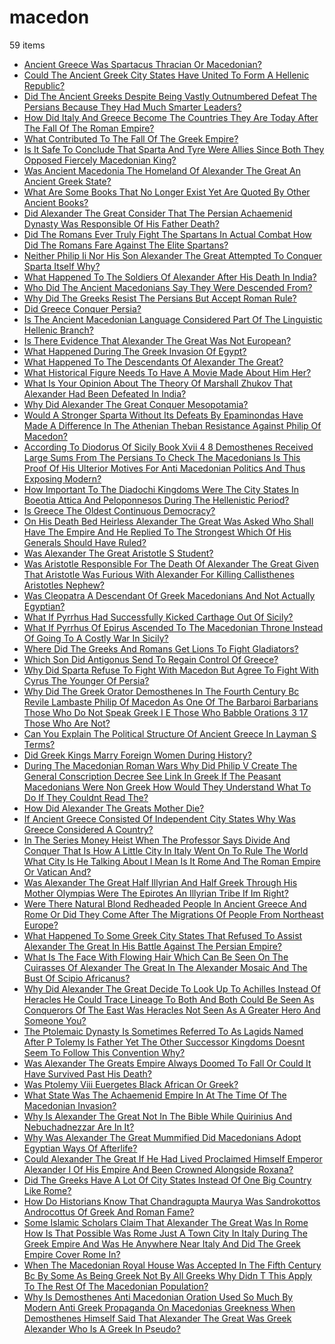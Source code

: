 # macedon
59 items

* [Ancient Greece Was Spartacus Thracian Or Macedonian?](/2015/ancient-greece-was-spartacus-thracian-or-macedonian.md)
* [Could The Ancient Greek City States Have United To Form A Hellenic Republic?](/2015/could-the-ancient-greek-city-states-have-united-to-form-a-hellenic-republic.md)
* [Did The Ancient Greeks Despite Being Vastly Outnumbered Defeat The Persians Because They Had Much Smarter Leaders?](/2015/did-the-ancient-greeks-despite-being-vastly-outnumbered-defeat-the-persians-because-they-had-much-smarter-leaders.md)
* [How Did Italy And Greece Become The Countries They Are Today After The Fall Of The Roman Empire?](/2015/how-did-italy-and-greece-become-the-countries-they-are-today-after-the-fall-of-the-roman-empire.md)
* [What Contributed To The Fall Of The Greek Empire?](/2015/what-contributed-to-the-fall-of-the-greek-empire.md)
* [Is It Safe To Conclude That Sparta And Tyre Were Allies Since Both They Opposed Fiercely Macedonian King?](/2016/is-it-safe-to-conclude-that-sparta-and-tyre-were-allies-since-both-they-opposed-fiercely-macedonian-king.md)
* [Was Ancient Macedonia The Homeland Of Alexander The Great An Ancient Greek State?](/2016/was-ancient-macedonia-the-homeland-of-alexander-the-great-an-ancient-greek-state.md)
* [What Are Some Books That No Longer Exist Yet Are Quoted By Other Ancient Books?](/2016/what-are-some-books-that-no-longer-exist-yet-are-quoted-by-other-ancient-books.md)
* [Did Alexander The Great Consider That The Persian Achaemenid Dynasty Was Responsible Of His Father Death?](/2017/did-alexander-the-great-consider-that-the-persian-achaemenid-dynasty-was-responsible-of-his-father-death.md)
* [Did The Romans Ever Truly Fight The Spartans In Actual Combat How Did The Romans Fare Against The Elite Spartans?](/2017/did-the-romans-ever-truly-fight-the-spartans-in-actual-combat-how-did-the-romans-fare-against-the-elite-spartans.md)
* [Neither Philip Ii Nor His Son Alexander The Great Attempted To Conquer Sparta Itself Why?](/2017/neither-philip-ii-nor-his-son-alexander-the-great-attempted-to-conquer-sparta-itself-why.md)
* [What Happened To The Soldiers Of Alexander After His Death In India?](/2017/what-happened-to-the-soldiers-of-alexander-after-his-death-in-india.md)
* [Who Did The Ancient Macedonians Say They Were Descended From?](/2017/who-did-the-ancient-macedonians-say-they-were-descended-from.md)
* [Why Did The Greeks Resist The Persians But Accept Roman Rule?](/2017/why-did-the-greeks-resist-the-persians-but-accept-roman-rule.md)
* [Did Greece Conquer Persia?](/2018/did-greece-conquer-persia.md)
* [Is The Ancient Macedonian Language Considered Part Of The Linguistic Hellenic Branch?](/2018/is-the-ancient-macedonian-language-considered-part-of-the-linguistic-hellenic-branch.md)
* [Is There Evidence That Alexander The Great Was Not European?](/2018/is-there-evidence-that-alexander-the-great-was-not-european.md)
* [What Happened During The Greek Invasion Of Egypt?](/2018/what-happened-during-the-greek-invasion-of-egypt.md)
* [What Happened To The Descendants Of Alexander The Great?](/2018/what-happened-to-the-descendants-of-alexander-the-great.md)
* [What Historical Figure Needs To Have A Movie Made About Him Her?](/2018/what-historical-figure-needs-to-have-a-movie-made-about-him-her.md)
* [What Is Your Opinion About The Theory Of Marshall Zhukov That Alexander Had Been Defeated In India?](/2018/what-is-your-opinion-about-the-theory-of-marshall-zhukov-that-alexander-had-been-defeated-in-india.md)
* [Why Did Alexander The Great Conquer Mesopotamia?](/2018/why-did-alexander-the-great-conquer-mesopotamia.md)
* [Would A Stronger Sparta Without Its Defeats By Epaminondas Have Made A Difference In The Athenian Theban Resistance Against Philip Of Macedon?](/2018/would-a-stronger-sparta-without-its-defeats-by-epaminondas-have-made-a-difference-in-the-athenian-theban-resistance-against-philip-of-macedon.md)
* [According To Diodorus Of Sicily Book Xvii 4 8 Demosthenes Received Large Sums From The Persians To Check The Macedonians Is This Proof Of His Ulterior Motives For Anti Macedonian Politics And Thus Exposing Modern?](/2019/according-to-diodorus-of-sicily-book-xvii-4-8-demosthenes-received-large-sums-from-the-persians-to-check-the-macedonians-is-this-proof-of-his-ulterior-motives-for-anti-macedonian-politics-and-thus-exposing-modern.md)
* [How Important To The Diadochi Kingdoms Were The City States In Boeotia Attica And Peloponnesos During The Hellenistic Period?](/2019/how-important-to-the-diadochi-kingdoms-were-the-city-states-in-boeotia-attica-and-peloponnesos-during-the-hellenistic-period.md)
* [Is Greece The Oldest Continuous Democracy?](/2019/is-greece-the-oldest-continuous-democracy.md)
* [On His Death Bed Heirless Alexander The Great Was Asked Who Shall Have The Empire And He Replied To The Strongest Which Of His Generals Should Have Ruled?](/2019/on-his-death-bed-heirless-alexander-the-great-was-asked-who-shall-have-the-empire-and-he-replied-to-the-strongest-which-of-his-generals-should-have-ruled.md)
* [Was Alexander The Great Aristotle S Student?](/2019/was-alexander-the-great-aristotle-s-student.md)
* [Was Aristotle Responsible For The Death Of Alexander The Great Given That Aristotle Was Furious With Alexander For Killing Callisthenes Aristotles Nephew?](/2019/was-aristotle-responsible-for-the-death-of-alexander-the-great-given-that-aristotle-was-furious-with-alexander-for-killing-callisthenes-aristotles-nephew.md)
* [Was Cleopatra A Descendant Of Greek Macedonians And Not Actually Egyptian?](/2019/was-cleopatra-a-descendant-of-greek-macedonians-and-not-actually-egyptian.md)
* [What If Pyrrhus Had Successfully Kicked Carthage Out Of Sicily?](/2019/what-if-pyrrhus-had-successfully-kicked-carthage-out-of-sicily.md)
* [What If Pyrrhus Of Epirus Ascended To The Macedonian Throne Instead Of Going To A Costly War In Sicily?](/2019/what-if-pyrrhus-of-epirus-ascended-to-the-macedonian-throne-instead-of-going-to-a-costly-war-in-sicily.md)
* [Where Did The Greeks And Romans Get Lions To Fight Gladiators?](/2019/where-did-the-greeks-and-romans-get-lions-to-fight-gladiators.md)
* [Which Son Did Antigonus Send To Regain Control Of Greece?](/2019/which-son-did-antigonus-send-to-regain-control-of-greece.md)
* [Why Did Sparta Refuse To Fight With Macedon But Agree To Fight With Cyrus The Younger Of Persia?](/2019/why-did-sparta-refuse-to-fight-with-macedon-but-agree-to-fight-with-cyrus-the-younger-of-persia.md)
* [Why Did The Greek Orator Demosthenes In The Fourth Century Bc Revile Lambaste Philip Of Macedon As One Of The Barbaroi Barbarians Those Who Do Not Speak Greek I E Those Who Babble Orations 3 17 Those Who Are Not?](/2019/why-did-the-greek-orator-demosthenes-in-the-fourth-century-bc-revile-lambaste-philip-of-macedon-as-one-of-the-barbaroi-barbarians-those-who-do-not-speak-greek-i-e-those-who-babble-orations-3-17-those-who-are-not.md)
* [Can You Explain The Political Structure Of Ancient Greece In Layman S Terms?](/2020/can-you-explain-the-political-structure-of-ancient-greece-in-layman-s-terms.md)
* [Did Greek Kings Marry Foreign Women During History?](/2020/did-greek-kings-marry-foreign-women-during-history.md)
* [During The Macedonian Roman Wars Why Did Philip V Create The General Conscription Decree See Link In Greek If The Peasant Macedonians Were Non Greek How Would They Understand What To Do If They Couldnt Read The?](/2020/during-the-macedonian-roman-wars-why-did-philip-v-create-the-general-conscription-decree-see-link-in-greek-if-the-peasant-macedonians-were-non-greek-how-would-they-understand-what-to-do-if-they-couldnt-read-the.md)
* [How Did Alexander The Greats Mother Die?](/2020/how-did-alexander-the-greats-mother-die.md)
* [If Ancient Greece Consisted Of Independent City States Why Was Greece Considered A Country?](/2020/if-ancient-greece-consisted-of-independent-city-states-why-was-greece-considered-a-country.md)
* [In The Series Money Heist When The Professor Says Divide And Conquer That Is How A Little City In Italy Went On To Rule The World What City Is He Talking About I Mean Is It Rome And The Roman Empire Or Vatican And?](/2020/in-the-series-money-heist-when-the-professor-says-divide-and-conquer-that-is-how-a-little-city-in-italy-went-on-to-rule-the-world-what-city-is-he-talking-about-i-mean-is-it-rome-and-the-roman-empire-or-vatican-and.md)
* [Was Alexander The Great Half Illyrian And Half Greek Through His Mother Olympias Were The Epirotes An Illyrian Tribe If Im Right?](/2020/was-alexander-the-great-half-illyrian-and-half-greek-through-his-mother-olympias-were-the-epirotes-an-illyrian-tribe-if-im-right.md)
* [Were There Natural Blond Redheaded People In Ancient Greece And Rome Or Did They Come After The Migrations Of People From Northeast Europe?](/2020/were-there-natural-blond-redheaded-people-in-ancient-greece-and-rome-or-did-they-come-after-the-migrations-of-people-from-northeast-europe.md)
* [What Happened To Some Greek City States That Refused To Assist Alexander The Great In His Battle Against The Persian Empire?](/2020/what-happened-to-some-greek-city-states-that-refused-to-assist-alexander-the-great-in-his-battle-against-the-persian-empire.md)
* [What Is The Face With Flowing Hair Which Can Be Seen On The Cuirasses Of Alexander The Great In The Alexander Mosaic And The Bust Of Scipio Africanus?](/2020/what-is-the-face-with-flowing-hair-which-can-be-seen-on-the-cuirasses-of-alexander-the-great-in-the-alexander-mosaic-and-the-bust-of-scipio-africanus.md)
* [Why Did Alexander The Great Decide To Look Up To Achilles Instead Of Heracles He Could Trace Lineage To Both And Both Could Be Seen As Conquerors Of The East Was Heracles Not Seen As A Greater Hero And Someone You?](/2020/why-did-alexander-the-great-decide-to-look-up-to-achilles-instead-of-heracles-he-could-trace-lineage-to-both-and-both-could-be-seen-as-conquerors-of-the-east-was-heracles-not-seen-as-a-greater-hero-and-someone-you.md)
* [The Ptolemaic Dynasty Is Sometimes Referred To As Lagids Named After P Tolemy Is Father Yet The Other Successor Kingdoms Doesnt Seem To Follow This Convention Why?](/2021/the-ptolemaic-dynasty-is-sometimes-referred-to-as-lagids-named-after-p-tolemy-is-father-yet-the-other-successor-kingdoms-doesnt-seem-to-follow-this-convention-why.md)
* [Was Alexander The Greats Empire Always Doomed To Fall Or Could It Have Survived Past His Death?](/2021/was-alexander-the-greats-empire-always-doomed-to-fall-or-could-it-have-survived-past-his-death.md)
* [Was Ptolemy Viii Euergetes Black African Or Greek?](/2021/was-ptolemy-viii-euergetes-black-african-or-greek.md)
* [What State Was The Achaemenid Empire In At The Time Of The Macedonian Invasion?](/2021/what-state-was-the-achaemenid-empire-in-at-the-time-of-the-macedonian-invasion.md)
* [Why Is Alexander The Great Not In The Bible While Quirinius And Nebuchadnezzar Are In It?](/2021/why-is-alexander-the-great-not-in-the-bible-while-quirinius-and-nebuchadnezzar-are-in-it.md)
* [Why Was Alexander The Great Mummified Did Macedonians Adopt Egyptian Ways Of Afterlife?](/2021/why-was-alexander-the-great-mummified-did-macedonians-adopt-egyptian-ways-of-afterlife.md)
* [Could Alexander The Great If He Had Lived Proclaimed Himself Emperor Alexander I Of His Empire And Been Crowned Alongside Roxana?](/2022/could-alexander-the-great-if-he-had-lived-proclaimed-himself-emperor-alexander-i-of-his-empire-and-been-crowned-alongside-roxana.md)
* [Did The Greeks Have A Lot Of City States Instead Of One Big Country Like Rome?](/2022/did-the-greeks-have-a-lot-of-city-states-instead-of-one-big-country-like-rome.md)
* [How Do Historians Know That Chandragupta Maurya Was Sandrokottos Androcottus Of Greek And Roman Fame?](/2022/how-do-historians-know-that-chandragupta-maurya-was-sandrokottos-androcottus-of-greek-and-roman-fame.md)
* [Some Islamic Scholars Claim That Alexander The Great Was In Rome How Is That Possible Was Rome Just A Town City In Italy During The Greek Empire And Was He Anywhere Near Italy And Did The Greek Empire Cover Rome In?](/2022/some-islamic-scholars-claim-that-alexander-the-great-was-in-rome-how-is-that-possible-was-rome-just-a-town-city-in-italy-during-the-greek-empire-and-was-he-anywhere-near-italy-and-did-the-greek-empire-cover-rome-in.md)
* [When The Macedonian Royal House Was Accepted In The Fifth Century Bc By Some As Being Greek Not By All Greeks Why Didn T This Apply To The Rest Of The Macedonian Population?](/2022/when-the-macedonian-royal-house-was-accepted-in-the-fifth-century-bc-by-some-as-being-greek-not-by-all-greeks-why-didn-t-this-apply-to-the-rest-of-the-macedonian-population.md)
* [Why Is Demosthenes Anti Macedonian Oration Used So Much By Modern Anti Greek Propaganda On Macedonias Greekness When Demosthenes Himself Said That Alexander The Great Was Greek Alexander Who Is A Greek In Pseudo?](/2022/why-is-demosthenes-anti-macedonian-oration-used-so-much-by-modern-anti-greek-propaganda-on-macedonias-greekness-when-demosthenes-himself-said-that-alexander-the-great-was-greek-alexander-who-is-a-greek-in-pseudo.md)
